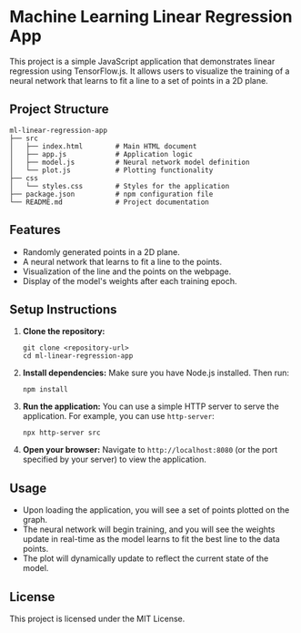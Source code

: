 # Machine Learning Linear Regression App

This project is a simple JavaScript application that demonstrates linear regression using TensorFlow.js. It allows users to visualize the training of a neural network that learns to fit a line to a set of points in a 2D plane.

## Project Structure

```
ml-linear-regression-app
├── src
│   ├── index.html        # Main HTML document
│   ├── app.js            # Application logic
│   ├── model.js          # Neural network model definition
│   └── plot.js           # Plotting functionality
├── css
│   └── styles.css        # Styles for the application
├── package.json          # npm configuration file
└── README.md             # Project documentation
```

## Features

- Randomly generated points in a 2D plane.
- A neural network that learns to fit a line to the points.
- Visualization of the line and the points on the webpage.
- Display of the model's weights after each training epoch.

## Setup Instructions

1. **Clone the repository:**
   ```
   git clone <repository-url>
   cd ml-linear-regression-app
   ```

2. **Install dependencies:**
   Make sure you have Node.js installed. Then run:
   ```
   npm install
   ```

3. **Run the application:**
   You can use a simple HTTP server to serve the application. For example, you can use `http-server`:
   ```
   npx http-server src
   ```

4. **Open your browser:**
   Navigate to `http://localhost:8080` (or the port specified by your server) to view the application.

## Usage

- Upon loading the application, you will see a set of points plotted on the graph.
- The neural network will begin training, and you will see the weights update in real-time as the model learns to fit the best line to the data points.
- The plot will dynamically update to reflect the current state of the model.

## License

This project is licensed under the MIT License.
